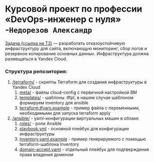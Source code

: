 # Курсовой проект по профессии «DevOps-инженер с нуля» -`Недорезов Александр`

[Задача (ссылка на ТЗ)](https://github.com/netology-code/sys-diplom/blob/main/README.md) — разработать отказоустойчивую инфраструктуру для сайта, включающую мониторинг, сбор логов и резервное копирование основных данных. Инфраструктура должна размещаться в Yandex Cloud.

### Структура репозитория:
1. [/terraform/](https://github.com/smutosey/netology-coursework/tree/master/terraform) - скрипты Terraform для создания инфраструктуры в Yandex Cloud
   1. [meta/](https://github.com/smutosey/netology-coursework/tree/master/terraform/meta) - файлы cloud-config с первичной настройкой ВМ
   2. [templates/](https://github.com/smutosey/netology-coursework/tree/master/terraform/templates) - шаблоны .tftpl, в нашем случае шаблоном формируем inventory для ansible
   3. [terraform.tfvars.example](https://github.com/smutosey/netology-coursework/blob/master/terraform/terraform.tfvars.example) - пример файла с переменными, необходимыми для запуска terraform apply
2. [/ansible/](https://github.com/smutosey/netology-coursework/tree/master/ansible) - yaml-конфигурации виртуальных машин в облаке
   1. [roles/](https://github.com/smutosey/netology-coursework/tree/master/ansible/roles) - роли Ansible
   2. [playbook.yml](https://github.com/smutosey/netology-coursework/blob/master/ansible/playbook.yaml) - основной плейбук для конфигурации инфраструктуры
   3. [inventory.yaml.example](https://github.com/smutosey/netology-coursework/blob/master/ansible/inventory.yaml.example) - пример генерируемого с помощью terraform-шаблона Inventory
   4. [domain-accept.yaml](https://github.com/smutosey/netology-coursework/blob/master/ansible/domain-accept.yaml) - отдельный плейбук для подтверждения права владения доменом
